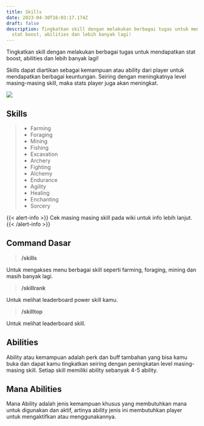 ```yaml
---
title: Skills
date: 2023-04-30T16:03:17.174Z
draft: false
description: Tingkatkan skill dengan melakukan berbagai tugas untuk mendapatkan
  stat boost, abilities dan lebih banyak lagi!
---
```

Tingkatkan skill dengan melakukan berbagai tugas untuk mendapatkan stat boost, abilities dan lebih banyak lagi!

Skills dapat diartikan sebagai kemampuan atau ability dari player untuk mendapatkan berbagai keuntungan. Seiring dengan meningkatnya level masing-masing skill, maka stats player juga akan meningkat.

![](/img/uploads/skill.png)

## **Skills**

> * Farming
> * Foraging
> * Mining
> * Fishing
> * Excavation
> * Archery
> * Fighting
> * Alchemy
> * Endurance
> * Agility
> * Healing
> * Enchanting
> * Sorcery

{{< alert-info >}} Cek masing masing skill pada wiki untuk info lebih lanjut. {{< /alert-info >}}

## **Command Dasar**

> **/skills**

Untuk mengakses menu berbagai skill seperti farming, foraging, mining dan masih banyak lagi.

> **/skillrank**

Untuk melihat leaderboard power skill kamu.

> **/skilltop**

Untuk melihat leaderboard skill.

## Abilities

Ability atau kemampuan adalah perk dan buff tambahan yang bisa kamu buka dan dapat kamu tingkatkan seiring dengan peningkatan level masing-masing skill. Setiap skill memiliki ability sebanyak 4-5 ability.

## Mana Abilities

Mana Ability adalah jenis kemampuan khusus yang membutuhkan mana untuk digunakan dan aktif, artinya ability jenis ini membutuhkan player untuk mengaktifkan atau menggunakannya.